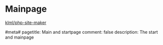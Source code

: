 
# Mainpage

[klml/php-site-maker](https://github.com/klml/php-site-maker)

#meta#
pagetitle: Main and startpage
comment: false
description: The start and mainpage
